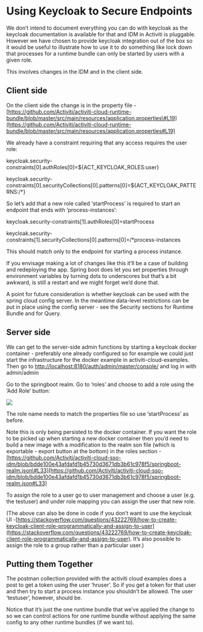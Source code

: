 # Using Keycloak to Secure Endpoints

We don’t intend to document everything you can do with keycloak as the keycloak documentation is available for that and IDM in Activiti is pluggable. However we have chosen to provide keycloak integration out of the box so it would be useful to illustrate how to use it to do something like lock down that processes for a runtime bundle can only be started by users with a given role.

This involves changes in the IDM and in the client side.

## Client side

On the client side the change is in the property file -[https://github.com/Activiti/activiti-cloud-runtime-bundle/blob/master/src/main/resources/application.properties\#L19](https://github.com/Activiti/activiti-cloud-runtime-bundle/blob/master/src/main/resources/application.properties#L19)

We already have a constraint requiring that any access requires the user role:

keycloak.security-constraints\[0\].authRoles\[0\]=${ACT\_KEYCLOAK\_ROLES:user}

keycloak.security-constraints\[0\].securityCollections\[0\].patterns\[0\]=${ACT\_KEYCLOAK\_PATTERNS:/\*}

So let’s add that a new role called ‘startProcess’ is required to start an endpoint that ends with ‘process-instances’:

keycloak.security-constraints\[1\].authRoles\[0\]=startProcess

keycloak.security-constraints\[1\].securityCollections\[0\].patterns\[0\]=/\*process-instances

This should match only to the endpoint for starting a process instance.

If you envisage making a lot of changes like this it’ll be a case of building and redeploying the app. Spring boot does let you set properties through environment variables by turning dots to underscores but that’s a bit awkward, is still a restart and we might forget we’d done that.

A point for future consideration is whether keycloak can be used with the spring cloud config server. In the meantime data-level restrictions can be put in place using the config server - see the Security sections for Runtime Bundle and for Query.

## **Server side**

We can get to the server-side admin functions by starting a keycloak docker container - preferably one already configured so for example we could just start the infrastructure for the docker example in activiti-cloud-examples. Then go to [http://localhost:8180/auth/admin/master/console/](http://localhost:8180/auth/admin/master/console/) and log in with admin/admin

Go to the springboot realm. Go to ‘roles’ and choose to add a role using the ‘Add Role’ button:

![](https://lh5.googleusercontent.com/zU7zW-N9p0VR6YBfEpH4R6az_rol9hS1Zcgsi4mxqD7i_NXCnTnJ0SVXEQ0ENhmP8ZaRJanlos3UPGRuxK9vPjdLAFUkL1hrcdONOWLZrD4QDJbfVVkPZa07IF5YOufy3FwCsBHx)

The role name needs to match the properties file so use ‘startProcess’ as before.

Note this is only being persisted to the docker container. If you want the role to be picked up when starting a new docker container then you’d need to build a new image with a modification to the realm son file \(which is exportable - export button at the bottom\) in the roles section -[https://github.com/Activiti/activiti-cloud-sso-idm/blob/bdde100e43afdafd1b45730d3671db3b61c978f5/springboot-realm.json\#L33](https://github.com/Activiti/activiti-cloud-sso-idm/blob/bdde100e43afdafd1b45730d3671db3b61c978f5/springboot-realm.json#L33)

To assign the role to a user go to user management and choose a user \(e.g. the testuser\) and under role mapping you can assign the user that new role.

\(The above can also be done in code if you don’t want to use the keycloak UI -[https://stackoverflow.com/questions/43222769/how-to-create-keycloak-client-role-programmatically-and-assign-to-user](https://stackoverflow.com/questions/43222769/how-to-create-keycloak-client-role-programmatically-and-assign-to-user). It’s also possible to assign the role to a group rather than a particular user.\)

## Putting them Together

The postman collection provided with the activiti cloud examples does a post to get a token using the user ‘hruser’. So if you get a token for that user and then try to start a process instance you shouldn’t be allowed. The user ‘testuser’, however, should be.

Notice that it’s just the one runtime bundle that we’ve applied the change to so we can control actions for one runtime bundle without applying the same config to any other runtime bundles \(if we want to\).

